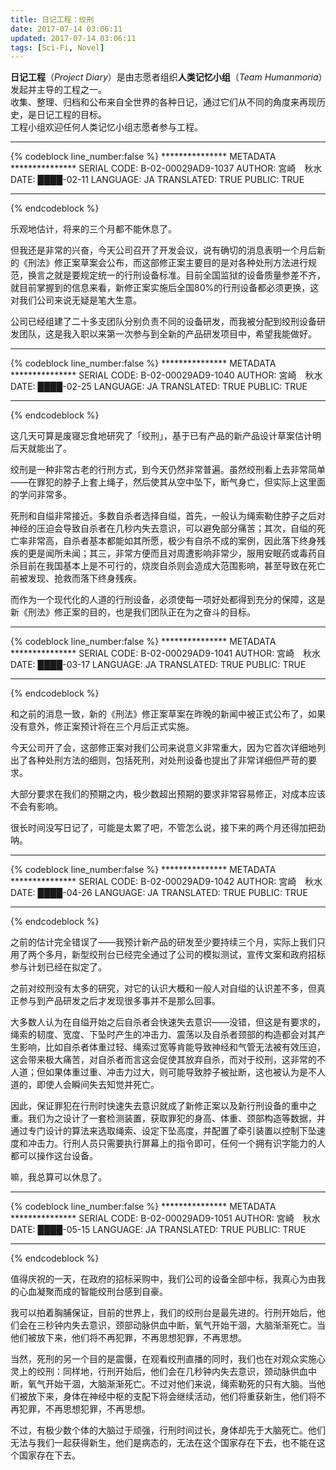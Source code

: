 ```yaml
---
title: 日记工程：绞刑
date: 2017-07-14 03:06:11
updated: 2017-07-14 03:06:11
tags: [Sci-Fi, Novel]
---
```


**日记工程**（*Project Diary*）是由志愿者组织**人类记忆小组**（*Team Humanmoria*）发起并主导的工程之一。  
收集、整理、归档和公布来自全世界的各种日记，通过它们从不同的角度来再现历史，是日记工程的目标。  
工程小组欢迎任何人类记忆小组志愿者参与工程。

<!--more-->

---

{% codeblock line_number:false %}
*************** METADATA ***************
SERIAL CODE: B-02-00029AD9-1037
AUTHOR: 宮崎　秋水
DATE: ████-02-11
LANGUAGE: JA
TRANSLATED: TRUE
PUBLIC: TRUE
****************************************
{% endcodeblock %}

乐观地估计，将来的三个月都不能休息了。

但我还是非常的兴奋，今天公司召开了开发会议，说有确切的消息表明一个月后新的《刑法》修正案草案会公布，而这部修正案主要目的是对各种处刑方法进行规范，换言之就是要规定统一的行刑设备标准。目前全国监狱的设备质量参差不齐，就目前掌握到的信息来看，新修正案实施后全国80%的行刑设备都必须更换，这对我们公司来说无疑是笔大生意。

公司已经组建了二十多支团队分别负责不同的设备研发，而我被分配到绞刑设备研发团队，这是我入职以来第一次参与到全新的产品研发项目中，希望我能做好。

---

{% codeblock line_number:false %}
*************** METADATA ***************
SERIAL CODE: B-02-00029AD9-1040
AUTHOR: 宮崎　秋水
DATE: ████-02-25
LANGUAGE: JA
TRANSLATED: TRUE
PUBLIC: TRUE
****************************************
{% endcodeblock %}

这几天可算是废寝忘食地研究了「绞刑」，基于已有产品的新产品设计草案估计明后天就能出了。

绞刑是一种非常古老的行刑方式，到今天仍然非常普遍。虽然绞刑看上去非常简单——在罪犯的脖子上套上绳子，然后使其从空中坠下，断气身亡，但实际上这里面的学问非常多。

死刑和自缢非常接近。多数自杀者选择自缢，首先，一般认为绳索勒住脖子之后对神经的压迫会导致自杀者在几秒内失去意识，可以避免部分痛苦；其次，自缢的死亡率非常高，自杀者基本都能如其所愿，极少有自杀不成的案例，因此落下终身残疾的更是闻所未闻；其三，非常方便而且对周遭影响非常少，服用安眠药或毒药自杀目前在我国基本上是不可行的，烧炭自杀则会造成大范围影响，甚至导致在死亡前被发现、抢救而落下终身残疾。

而作为一个现代化的人道的行刑设备，必须使每一项好处都得到充分的保障，这是新《刑法》修正案的目的，也是我们团队正在为之奋斗的目标。

---

{% codeblock line_number:false %}
*************** METADATA ***************
SERIAL CODE: B-02-00029AD9-1041
AUTHOR: 宮崎　秋水
DATE: ████-03-17
LANGUAGE: JA
TRANSLATED: TRUE
PUBLIC: TRUE
****************************************
{% endcodeblock %}

和之前的消息一致，新的《刑法》修正案草案在昨晚的新闻中被正式公布了，如果没有意外，修正案预计将在三个月后正式实施。

今天公司开了会，这部修正案对我们公司来说意义非常重大，因为它首次详细地列出了各种处刑方法的细则，包括死刑，对处刑设备也提出了非常详细但严苛的要求。

大部分要求在我们的预期之内，极少数超出预期的要求非常容易修正，对成本应该不会有影响。

很长时间没写日记了，可能是太累了吧，不管怎么说，接下来的两个月还得加把劲呐。

---

{% codeblock line_number:false %}
*************** METADATA ***************
SERIAL CODE: B-02-00029AD9-1042
AUTHOR: 宮崎　秋水
DATE: ████-04-26
LANGUAGE: JA
TRANSLATED: TRUE
PUBLIC: TRUE
****************************************
{% endcodeblock %}

之前的估计完全错误了——我预计新产品的研发至少要持续三个月，实际上我们只用了两个多月，新型绞刑台已经完全通过了公司的模拟测试，宣传文案和政府招标参与计划已经在拟定了。

之前对绞刑没有太多的研究，对它的认识大概和一般人对自缢的认识差不多，但真正参与到产品研发之后才发现很多事并不是那么回事。

大多数人认为在自缢开始之后自杀者会快速失去意识——没错，但这是有要求的，绳索的韧度、宽度、下坠时产生的冲击力、震荡以及自杀者颈部的构造都会对其产生影响，比如自杀者体重过轻、绳索过宽等肯能导致神经和气管无法被有效压迫，这会带来极大痛苦，对自杀者而言这会促使其放弃自杀，而对于绞刑，这非常的不人道；但如果体重过重、冲击力过大，则可能导致脖子被扯断，这也被认为是不人道的，即使人会瞬间失去知觉并死亡。

因此，保证罪犯在行刑时快速失去意识就成了新修正案以及新行刑设备的重中之重。我们为之设计了一套检测装置，获取罪犯的身高、体重、颈部构造等数据，并通过专门设计的算法来选取绳索、设定下坠高度，并配置了牵引装置以控制下坠速度和冲击力。行刑人员只需要执行屏幕上的指令即可，任何一个拥有识字能力的人都可以操作这台设备。

嘛，我总算可以休息了。

---

{% codeblock line_number:false %}
*************** METADATA ***************
SERIAL CODE: B-02-00029AD9-1051
AUTHOR: 宮崎　秋水
DATE: ████-05-15
LANGUAGE: JA
TRANSLATED: TRUE
PUBLIC: TRUE
****************************************
{% endcodeblock %}

值得庆祝的一天，在政府的招标采购中，我们公司的设备全部中标，我真心为由我的心血凝聚而成的智能绞刑台感到自豪。

我可以拍着胸脯保证，目前的世界上，我们的绞刑台是最先进的。行刑开始后，他们会在三秒钟内失去意识，颈部动脉供血中断，氧气开始干涸，大脑渐渐死亡。当他们被放下来，他们将不再犯罪，不再思想犯罪，不再思想。

当然，死刑的另一个目的是震慑，在观看绞刑直播的同时，我们也在对观众实施心灵上的绞刑：同样地，行刑开始后，他们会在几秒钟内失去意识，颈动脉供血中断，氧气开始干涸，大脑渐渐死亡。不过对他们来说，绳索勒死的只有大脑。当他们被放下来，身体在神经中枢的支配下将会继续活动，他们将重获新生，他们将不再犯罪，不再思想犯罪，不再思想。


不过，有极少数个体的大脑过于顽强，行刑时间过长，身体却先于大脑死亡。他们无法与我们一起获得新生，他们是病态的，无法在这个国家存在下去，也不能在这个国家存在下去。
